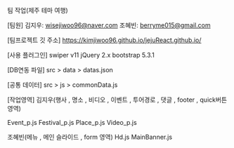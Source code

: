 팀 작업(제주 테마 여행)

[팀원]
김지우: wisejiwoo96@naver.com
조혜빈: berryme015@gmail.com


[팀프로젝트 깃 주소]
https://kimjiwoo96.github.io/jejuReact.github.io/


[사용 플러그인]
swiper v11
jQuery 2.x
bootstrap 5.3.1


[DB연동 파일]
src > data > datas.json


[공통 데이터]
src > js > commonData.js


[작업영역]
김지우(행사 , 명소 , 비디오 , 이벤트 , 투어경로 , 댓글 , footer , quick버튼 영역)

Event_p.js
Festival_p.js
Place_p.js
Video_p.js

조혜빈(메뉴 , 메인 슬라이드 , form 영역)
Hd.js
MainBanner.js